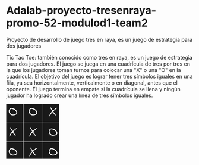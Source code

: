 # Adalab-proyecto-tresenraya-promo-52-modulod1-team2
Proyecto de desarrollo de juego tres en raya, es un juego de estrategia para dos jugadores

Tic Tac Toe: también conocido como tres en raya, es un juego de estrategia para dos jugadores. El juego se juega en una cuadrícula de tres por tres en la que los jugadores toman turnos para colocar una "X" o una "O" en la cuadrícula. El objetivo del juego es lograr tener tres símbolos iguales en una fila, ya sea horizontalmente, verticalmente o en diagonal, antes que el oponente. El juego termina en empate si la cuadrícula se llena y ningún jugador ha logrado crear una línea de tres símbolos iguales.

![alt text](image.png)